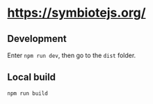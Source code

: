 # https://symbiotejs.org/

## Development

Enter `npm run dev`, then go to the `dist` folder.


## Local build
`npm run build`